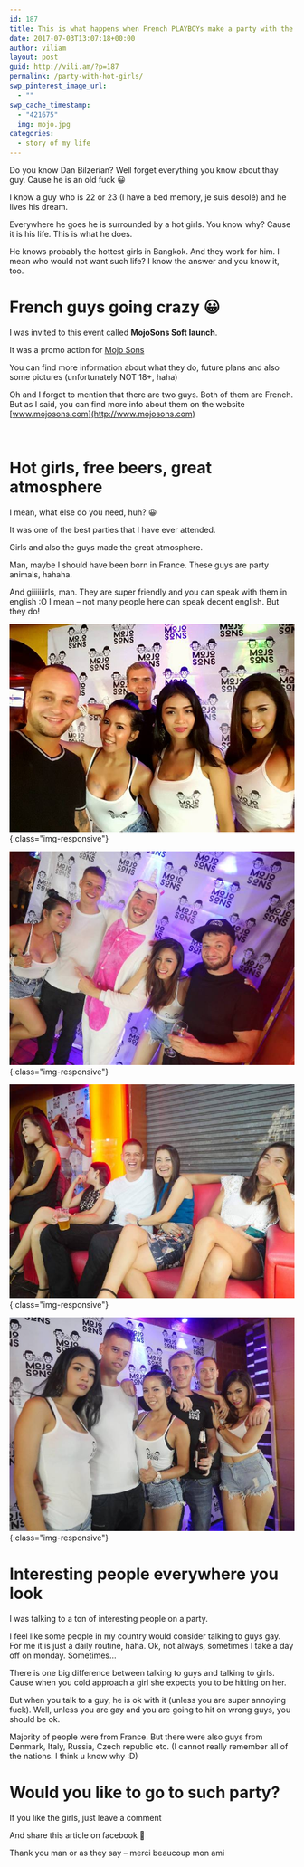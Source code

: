 ```yaml
---
id: 187
title: This is what happens when French PLAYBOYs make a party with the HOT asian girls
date: 2017-07-03T13:07:18+00:00
author: viliam
layout: post
guid: http://vili.am/?p=187
permalink: /party-with-hot-girls/
swp_pinterest_image_url:
  - ""
swp_cache_timestamp:
  - "421675"
  img: mojo.jpg
categories:
  - story of my life
---
```


Do you know Dan Bilzerian? Well forget everything you know about thay guy. Cause he is an old fuck 😀

I know a guy who is 22 or 23 (I have a bed memory, je suis desolé) and he lives his dream.

Everywhere he goes he is surrounded by a hot girls. You know why? Cause it is his life. This is what he does.

He knows probably the hottest girls in Bangkok. And they work for him. I mean who would not want such life? I know the answer and you know it, too.

# French guys going crazy 😀

I was invited to this event called **MojoSons Soft launch**.

It was a promo action for [Mojo Sons](https://mojosons.com/)

You can find more information about what they do, future plans and also some pictures (unfortunately NOT 18+, haha)

Oh and I forgot to mention that there are two guys. Both of them are French. But as I said, you can find more info about them on the website [www.mojosons.com](http://www.mojosons.com)

&nbsp;

# Hot girls, free beers, great atmosphere

I mean, what else do you need, huh? 😀

It was one of the best parties that I have ever attended.

Girls and also the guys made the great atmosphere.

Man, maybe I should have been born in France. These guys are party animals, hahaha.

And giiiiiiirls, man. They are super friendly and you can speak with them in english :O I mean &#8211; not many people here can speak decent english. But they do!

![The boss in the background](/images/2017/07/mojo001.jpg){:class="img-responsive"}

![Having fun](/images/2017/07/mojo002.jpg){:class="img-responsive"}

![These are actually working girls, I just met them outside](/images/2017/07/mojo003.jpg){:class="img-responsive"}

![Trying to act cool](/images/2017/07/mojo004.jpg){:class="img-responsive"}

# Interesting people everywhere you look

I was talking to a ton of interesting people on a party.

I feel like some people in my country would consider talking to guys gay. For me it is just a daily routine, haha. Ok, not always, sometimes I take a day off on monday. Sometimes&#8230;

There is one big difference between talking to guys and talking to girls. Cause when you cold approach a girl she expects you to be hitting on her.

But when you talk to a guy, he is ok with it (unless you are super annoying fuck). Well, unless you are gay and you are going to hit on wrong guys, you should be ok.

Majority of people were from France. But there were also guys from Denmark, Italy, Russia, Czech republic etc. (I cannot really remember all of the nations. I think u know why :D)

# Would you like to go to such party?

If you like the girls, just leave a comment

And share this article on facebook 🙂

Thank you man or as they say &#8211; merci beaucoup mon ami
